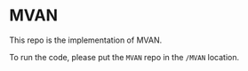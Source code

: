 # MVAN

This repo is the implementation of MVAN. 

To run the code, please put the `MVAN` repo in the `/MVAN` location. 

